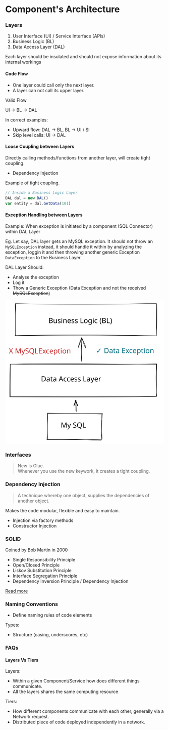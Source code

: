 # Component's Architecture



### Layers

1. User Interface (UI) / Service Interface (APIs)
2. Business Logic (BL)
3. Data Access Layer (DAL)

Each layer should be insulated and should not expose information about its internal workings

#### Code Flow

* One layer could call only the next layer.
* A layer can not call its upper layer.

Valid Flow

UI -> BL -> DAL

In correct examples:

* Upward flow: DAL -> BL, BL -> UI / SI
* Skip level calls: UI -> DAL

#### Loose Coupling between Layers

Directly calling methods/functions from another layer, will create tight coupling.

* Dependency Injection

Example of tight coupling.

```javascript
// Inside a Business Logic Layer
DAL dal = new DAL()
var entity = dal.GetData(101)
```

#### Exception Handling between Layers

Example: When exception is initiated by a component (SQL Connector) within DAL Layer

Eg. Let say, DAL layer gets an MySQL exception. It should not throw an `MySQLException` instead, it should handle it within by analyzing the exception, loggin it and then throwing another generic Exception `DataException` to the Business Layer.

DAL Layer Should:

* Analyse the exception
* Log it
* Thow a Generic Exception (Data Exception and not the received ~~MySQLException~~)



<img src="../.gitbook/assets/file.drawing (2).svg" alt="Flow of Exception" class="gitbook-drawing">

### Interfaces

> New is Glue. \
> Whenever you use the new keywork, it creates a tight coupling.

### Dependency Injection

> A technique whereby one object, supplies the dependencies of another object.

Makes the code modular, flexible and easy to maintain.

* Injection via factory methods
* Constructor Injection

### SOLID

Coined by Bob Martin in 2000

* Single Responsibility Principle
* Open/Closed Principle
* Liskov Substitution Principle
* Interface Segregation Principle
* Dependency Inversion Principle / Dependency Injection

[Read more](../patterns-and-principles/oops-principles/solid.md)

### Naming Conventions

* Define naming rules of code elements

Types:

* Structure (casing, underscores, etc)

### FAQs

#### Layers Vs Tiers

Layers:

* Within a given Component/Service how does different things communicate.&#x20;
* All the layers shares the same computing resource

Tiers:

* How different components communicate with each other, generally via a Network request.
* Distributed piece of code deployed independently in a network.
